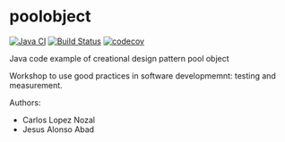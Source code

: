 poolobject
==========

[![Java CI](https://github.com/GuillermoSaldana/poolobject/actions/workflows/ci.yml/badge.svg)](https://github.com/GuillermoSaldana/poolobject/actions/workflows/ci.yml) [![Build Status](https://travis-ci.org/GuillermoSaldana/poolobject.svg?branch=master)](https://travis-ci.org/GuillermoSaldana/poolobject) [![codecov](https://codecov.io/gh/GuillermoSaldana/poolobject/branch/master/graph/badge.svg)](https://codecov.io/gh/GuillermoSaldana/poolobject)

Java code example of creational design pattern pool object

Workshop to use good practices in software developmemnt: testing and measurement.

Authors:

- Carlos Lopez Nozal
- Jesus Alonso Abad
